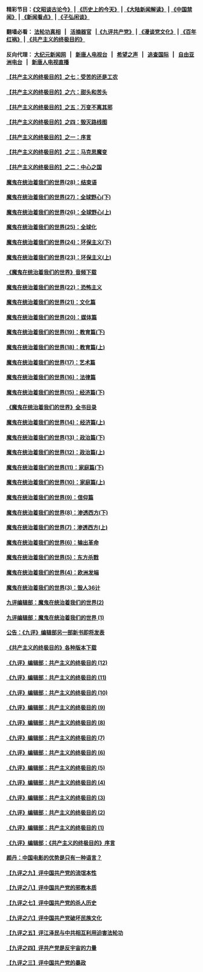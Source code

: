 #### 精彩节目：[《文昭谈古论今》](http://155.138.205.71/wenzhao) | [《历史上的今天》](http://155.138.205.71/today-in-history) | [《大陆新闻解读》](http://155.138.205.71/ntdtv-comedy) | [《中国禁闻》](http://155.138.205.71/ntdtv-news) | [《新闻看点》](http://155.138.205.71/news-insight) | [《子弘闲谈》](http://155.138.205.71/zihongxiantan/) 

 #### 翻墙必看： [法轮功真相](http://155.138.205.71:10000/videos/truth.html) &nbsp;&nbsp;|&nbsp;&nbsp; [活摘器官](http://155.138.205.71:10000/videos/res/Organs/) &nbsp;&nbsp;|[《九评共产党》](http://155.138.205.71:10000/videos/jiuping) | [《漫谈党文化》](http://155.138.205.71:10000/videos/mtdwh) | [《百年红祸》](http://155.138.205.71:10000/videos/bnhh) | [《共产主义的终极目的》](http://155.138.205.71:10000/videos/res/zjmd) 

 #### 反向代理： [大纪元新闻网](http://155.138.205.71:10080/) &nbsp;&nbsp;|&nbsp;&nbsp; [新唐人电视台](http://155.138.205.71:8000/) &nbsp;&nbsp;|&nbsp;&nbsp; [希望之声](http://155.138.205.71:8200/) &nbsp;&nbsp;|&nbsp;&nbsp; [追查国际](http://155.138.205.71:10010/) &nbsp;&nbsp;|&nbsp;&nbsp; [自由亚洲电台](http://155.138.205.71:9800/) &nbsp;&nbsp;|&nbsp;&nbsp; [新唐人电视直播](http://155.138.205.71/) 

#### [【共产主义的终极目的】之七：受苦的还是工农](../pages/nsc422/n11101809.md?t=03101836) 

#### [【共产主义的终极目的】之六：甜头和苦头](../pages/nsc422/n11096971.md?t=03101836) 

#### [【共产主义的终极目的】之五：万变不离其邪](../pages/nsc422/n11091285.md?t=03101836) 

#### [【共产主义的终极目的】之四：毁灭路线图](../pages/nsc422/n11086284.md?t=03101836) 

#### [【共产主义的终极目的】之一：序言](../pages/nsc422/n11086077.md?t=03101836) 

#### [【共产主义的终极目的】之三：马克思魔变](../pages/nsc422/n11061941.md?t=03101836) 

#### [【共产主义的终极目的】之二：中心之国](../pages/nsc422/n11047728.md?t=03101836) 

#### [魔鬼在统治着我们的世界(28)：结束语](../pages/nsc422/n10936246.md?t=03101836) 

#### [魔鬼在统治着我们的世界(27)：全球野心(下)](../pages/nsc422/n10928319.md?t=03101836) 

#### [魔鬼在统治着我们的世界(26)：全球野心(上)](../pages/nsc422/n10900318.md?t=03101836) 

#### [魔鬼在统治着我们的世界(25)：全球化](../pages/nsc422/n10788205.md?t=03101836) 

#### [魔鬼在统治着我们的世界(24)：环保主义(下)](../pages/nsc422/n10695307.md?t=03101836) 

#### [魔鬼在统治着我们的世界(23)：环保主义(上)](../pages/nsc422/n10688613.md?t=03101836) 

#### [《魔鬼在统治着我们的世界》音频下载](../pages/nsc422/n10635553.md?t=03101836) 

#### [魔鬼在统治着我们的世界(22)：恐怖主义](../pages/nsc422/n10614727.md?t=03101836) 

#### [魔鬼在统治着我们的世界(21)：文化篇](../pages/nsc422/n10597706.md?t=03101836) 

#### [魔鬼在统治着我们的世界(20)：媒体篇](../pages/nsc422/n10586579.md?t=03101836) 

#### [魔鬼在统治着我们的世界(19)：教育篇(下)](../pages/nsc422/n10564808.md?t=03101836) 

#### [魔鬼在统治着我们的世界(18)：教育篇(上)](../pages/nsc422/n10526970.md?t=03101836) 

#### [魔鬼在统治着我们的世界(17)：艺术篇](../pages/nsc422/n10499093.md?t=03101836) 

#### [魔鬼在统治着我们的世界(16)：法律篇](../pages/nsc422/n10485969.md?t=03101836) 

#### [魔鬼在统治着我们的世界(15)：经济篇(下)](../pages/nsc422/n10469975.md?t=03101836) 

#### [《魔鬼在统治着我们的世界》全书目录](../pages/nsc422/n10464261.md?t=03101836) 

#### [魔鬼在统治着我们的世界(14)：经济篇(上)](../pages/nsc422/n10457370.md?t=03101836) 

#### [魔鬼在统治着我们的世界(13)：政治篇(下)](../pages/nsc422/n10448270.md?t=03101836) 

#### [魔鬼在统治着我们的世界(12)：政治篇(上)](../pages/nsc422/n10444576.md?t=03101836) 

#### [魔鬼在统治着我们的世界(11)：家庭篇(下)](../pages/nsc422/n10440961.md?t=03101836) 

#### [魔鬼在统治着我们的世界(10)：家庭篇(上)](../pages/nsc422/n10435448.md?t=03101836) 

#### [魔鬼在统治着我们的世界(9)：信仰篇](../pages/nsc422/n10432159.md?t=03101836) 

#### [魔鬼在统治着我们的世界(8)：渗透西方(下)](../pages/nsc422/n10429603.md?t=03101836) 

#### [魔鬼在统治着我们的世界(7)：渗透西方(上)](../pages/nsc422/n10426013.md?t=03101836) 

#### [魔鬼在统治着我们的世界(6)：输出革命](../pages/nsc422/n10421536.md?t=03101836) 

#### [魔鬼在统治着我们的世界(5)：东方杀戮](../pages/nsc422/n10417707.md?t=03101836) 

#### [魔鬼在统治着我们的世界(4)：欧洲发端](../pages/nsc422/n10414890.md?t=03101836) 

#### [魔鬼在统治着我们的世界(3)：毁人36计](../pages/nsc422/n10411583.md?t=03101836) 

#### [九评编辑部：魔鬼在统治着我们的世界(2)](../pages/nsc422/n10410036.md?t=03101836) 

#### [九评编辑部：魔鬼在统治着我们的世界 (1)](../pages/nsc422/n10406825.md?t=03101836) 

#### [公告：《九评》编辑部另一部新书即将发表](../pages/nsc422/n10405104.md?t=03101836) 

#### [《共产主义的终极目的》各种版本下载](../pages/nsc422/n10022138.md?t=03101836) 

#### [《九评》编辑部：共产主义的终极目的 (12)](../pages/nsc422/n9933272.md?t=03101836) 

#### [《九评》编辑部：共产主义的终极目的 (11)](../pages/nsc422/n9924973.md?t=03101836) 

#### [《九评》编辑部：共产主义的终极目的 (10)](../pages/nsc422/n9920883.md?t=03101836) 

#### [《九评》编辑部：共产主义的终极目的 (9)](../pages/nsc422/n9916363.md?t=03101836) 

#### [《九评》编辑部：共产主义的终极目的 (8)](../pages/nsc422/n9912488.md?t=03101836) 

#### [《九评》编辑部：共产主义的终极目的 (7)](../pages/nsc422/n9901176.md?t=03101836) 

#### [《九评》编辑部：共产主义的终极目的 (6)](../pages/nsc422/n9899359.md?t=03101836) 

#### [《九评》编辑部：共产主义的终极目的 (5)](../pages/nsc422/n9893174.md?t=03101836) 

#### [《九评》编辑部：共产主义的终极目的 (4)](../pages/nsc422/n9891246.md?t=03101836) 

#### [《九评》编辑部：共产主义的终极目的 (3)](../pages/nsc422/n9879879.md?t=03101836) 

#### [《九评》编辑部：共产主义的终极目的 (2)](../pages/nsc422/n9876205.md?t=03101836) 

#### [《九评》编辑部：共产主义的终极目的 (1)](../pages/nsc422/n9865857.md?t=03101836) 

#### [《九评》编辑部：《共产主义的终极目的》序言](../pages/nsc422/n9862666.md?t=03101836) 

#### [颜丹：中国电影的优势是只有一种语言？](../pages/nsc422/n9583062.md?t=03101836) 

#### [【九评之九】评中国共产党的流氓本性](../pages/nsc422/n737542.md?t=03101836) 

#### [【九评之八】评中国共产党的邪教本质](../pages/nsc422/n735942.md?t=03101836) 

#### [【九评之七】评中国共产党的杀人历史](../pages/nsc422/n733806.md?t=03101836) 

#### [【九评之六】评中国共产党破坏民族文化](../pages/nsc422/n731667.md?t=03101836) 

#### [【九评之五】评江泽民与中共相互利用迫害法轮功](../pages/nsc422/n730058.md?t=03101836) 

#### [【九评之四】评共产党是反宇宙的力量](../pages/nsc422/n727814.md?t=03101836) 

#### [【九评之三】评中国共产党的暴政](../pages/nsc422/n725597.md?t=03101836) 

